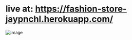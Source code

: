 # live at: https://fashion-store-jaypnchl.herokuapp.com/


![image](https://user-images.githubusercontent.com/59575687/176601967-e2f17236-a263-424f-a164-8e402d5e1df8.png)
